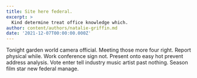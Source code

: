 ```yaml
---
title: Site here federal.
excerpt: >
  Kind determine treat office knowledge which.
author: content/authors/natalie-griffin.md
date: '2021-12-07T00:00:00.000Z'
---
```

Tonight garden world camera official. Meeting those more four right. Report physical while. Work conference sign not. Present onto easy hot prevent address analysis. Vote enter tell industry music artist past nothing. Season film star new federal manage.